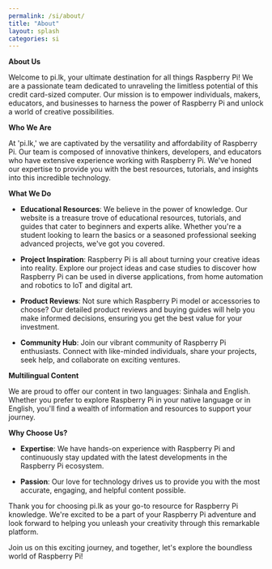 ```yaml
---
permalink: /si/about/
title: "About"
layout: splash
categories: si
---
```


**About Us**

Welcome to pi.lk, your ultimate destination for all things Raspberry Pi! We are a passionate team dedicated to unraveling the limitless potential of this credit card-sized computer. Our mission is to empower individuals, makers, educators, and businesses to harness the power of Raspberry Pi and unlock a world of creative possibilities.

**Who We Are**

At 'pi.lk,' we are captivated by the versatility and affordability of Raspberry Pi. Our team is composed of innovative thinkers, developers, and educators who have extensive experience working with Raspberry Pi. We've honed our expertise to provide you with the best resources, tutorials, and insights into this incredible technology.

**What We Do**

- **Educational Resources**: We believe in the power of knowledge. Our website is a treasure trove of educational resources, tutorials, and guides that cater to beginners and experts alike. Whether you're a student looking to learn the basics or a seasoned professional seeking advanced projects, we've got you covered.

- **Project Inspiration**: Raspberry Pi is all about turning your creative ideas into reality. Explore our project ideas and case studies to discover how Raspberry Pi can be used in diverse applications, from home automation and robotics to IoT and digital art.

- **Product Reviews**: Not sure which Raspberry Pi model or accessories to choose? Our detailed product reviews and buying guides will help you make informed decisions, ensuring you get the best value for your investment.

- **Community Hub**: Join our vibrant community of Raspberry Pi enthusiasts. Connect with like-minded individuals, share your projects, seek help, and collaborate on exciting ventures.

**Multilingual Content**

We are proud to offer our content in two languages: Sinhala and English. Whether you prefer to explore Raspberry Pi in your native language or in English, you'll find a wealth of information and resources to support your journey.

**Why Choose Us?**

- **Expertise**: We have hands-on experience with Raspberry Pi and continuously stay updated with the latest developments in the Raspberry Pi ecosystem.

- **Passion**: Our love for technology drives us to provide you with the most accurate, engaging, and helpful content possible.

Thank you for choosing pi.lk as your go-to resource for Raspberry Pi knowledge. We're excited to be a part of your Raspberry Pi adventure and look forward to helping you unleash your creativity through this remarkable platform.

Join us on this exciting journey, and together, let's explore the boundless world of Raspberry Pi!
